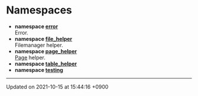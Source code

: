 

# Namespaces




* **namespace [error](/Namespaces/error)** <br>Error. 
* **namespace [file_helper](/Namespaces/file_helper)** <br>Filemanager helper. 
* **namespace [page_helper](/Namespaces/page_helper)** <br><a href="/Classes/Page">Page</a> helper. 
* **namespace [table_helper](/Namespaces/table_helper)** 
* **namespace [testing](/Namespaces/testing)** 



-------------------------------

Updated on 2021-10-15 at 15:44:16 +0900
